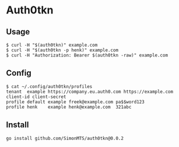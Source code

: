 # Auth0tkn

## Usage

```shell
$ curl -H "$(auth0tkn)" example.com
$ curl -H "$(auth0tkn -p henk)" example.com
$ curl -H "Authorization: Bearer $(auth0tkn -raw)" example.com
```

## Config

```shell
$ cat ~/.config/auth0tkn/profiles
tenant  example https://company.eu.auth0.com https://example.com client-id client-secret
profile default example freek@example.com pa$$word123
profile henk    example henk@example.com  321abc
```

## Install

```shell
go install github.com/SimonMTS/auth0tkn@0.0.2
```
